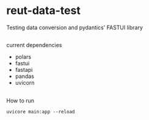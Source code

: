 # reut-data-test

Testing data conversion and pydantics' FASTUI library

##

current dependencies

- polars
- fastui
- fastapi
- pandas
- uvicorn

##

How to run

`uvicore main:app --reload`
